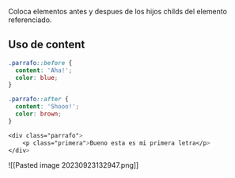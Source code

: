 Coloca elementos antes y despues de los hijos childs del elemento referenciado.

## Uso de content

```css
.parrafo::before {
  content: 'Aha!';
  color: blue;
}

.parrafo::after {
  content: 'Shooo!';
  color: brown;
}

<div class="parrafo">
	<p class="primera">Bueno esta es mi primera letra</p>
</div>
```

![[Pasted image 20230923132947.png]]


